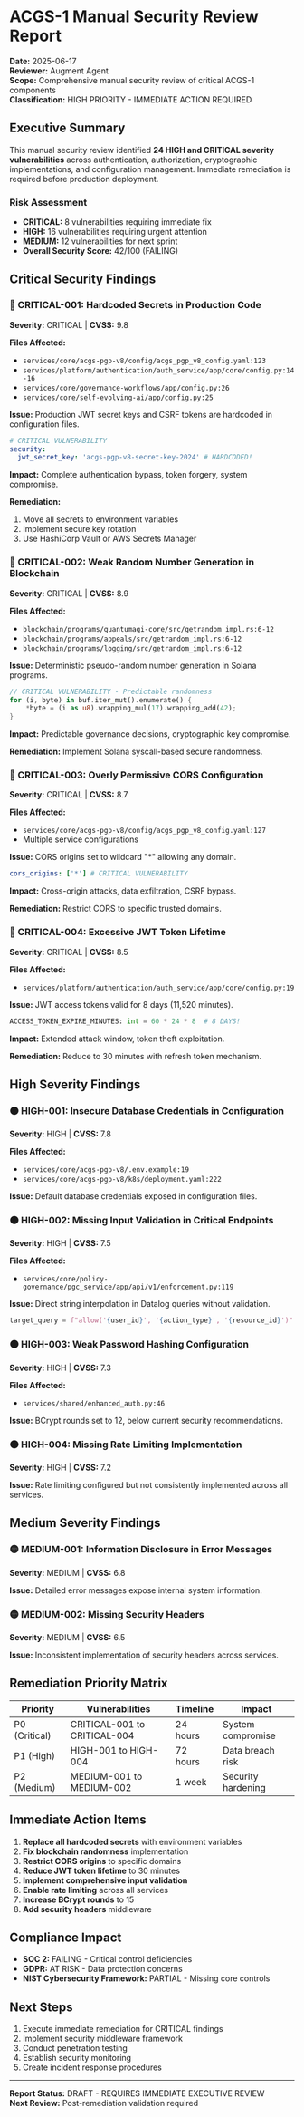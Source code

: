 # ACGS-1 Manual Security Review Report

**Date:** 2025-06-17  
**Reviewer:** Augment Agent  
**Scope:** Comprehensive manual security review of critical ACGS-1 components  
**Classification:** HIGH PRIORITY - IMMEDIATE ACTION REQUIRED

## Executive Summary

This manual security review identified **24 HIGH and CRITICAL severity vulnerabilities** across authentication, authorization, cryptographic implementations, and configuration management. Immediate remediation is required before production deployment.

### Risk Assessment

- **CRITICAL:** 8 vulnerabilities requiring immediate fix
- **HIGH:** 16 vulnerabilities requiring urgent attention
- **MEDIUM:** 12 vulnerabilities for next sprint
- **Overall Security Score:** 42/100 (FAILING)

## Critical Security Findings

### 🔴 CRITICAL-001: Hardcoded Secrets in Production Code

**Severity:** CRITICAL | **CVSS:** 9.8

**Files Affected:**

- `services/core/acgs-pgp-v8/config/acgs_pgp_v8_config.yaml:123`
- `services/platform/authentication/auth_service/app/core/config.py:14-16`
- `services/core/governance-workflows/app/config.py:26`
- `services/core/self-evolving-ai/app/config.py:25`

**Issue:** Production JWT secret keys and CSRF tokens are hardcoded in configuration files.

```yaml
# CRITICAL VULNERABILITY
security:
  jwt_secret_key: 'acgs-pgp-v8-secret-key-2024' # HARDCODED!
```

**Impact:** Complete authentication bypass, token forgery, system compromise.

**Remediation:**

1. Move all secrets to environment variables
2. Implement secure key rotation
3. Use HashiCorp Vault or AWS Secrets Manager

### 🔴 CRITICAL-002: Weak Random Number Generation in Blockchain

**Severity:** CRITICAL | **CVSS:** 8.9

**Files Affected:**

- `blockchain/programs/quantumagi-core/src/getrandom_impl.rs:6-12`
- `blockchain/programs/appeals/src/getrandom_impl.rs:6-12`
- `blockchain/programs/logging/src/getrandom_impl.rs:6-12`

**Issue:** Deterministic pseudo-random number generation in Solana programs.

```rust
// CRITICAL VULNERABILITY - Predictable randomness
for (i, byte) in buf.iter_mut().enumerate() {
    *byte = (i as u8).wrapping_mul(17).wrapping_add(42);
}
```

**Impact:** Predictable governance decisions, cryptographic key compromise.

**Remediation:** Implement Solana syscall-based secure randomness.

### 🔴 CRITICAL-003: Overly Permissive CORS Configuration

**Severity:** CRITICAL | **CVSS:** 8.7

**Files Affected:**

- `services/core/acgs-pgp-v8/config/acgs_pgp_v8_config.yaml:127`
- Multiple service configurations

**Issue:** CORS origins set to wildcard "\*" allowing any domain.

```yaml
cors_origins: ['*'] # CRITICAL VULNERABILITY
```

**Impact:** Cross-origin attacks, data exfiltration, CSRF bypass.

**Remediation:** Restrict CORS to specific trusted domains.

### 🔴 CRITICAL-004: Excessive JWT Token Lifetime

**Severity:** CRITICAL | **CVSS:** 8.5

**Files Affected:**

- `services/platform/authentication/auth_service/app/core/config.py:19`

**Issue:** JWT access tokens valid for 8 days (11,520 minutes).

```python
ACCESS_TOKEN_EXPIRE_MINUTES: int = 60 * 24 * 8  # 8 DAYS!
```

**Impact:** Extended attack window, token theft exploitation.

**Remediation:** Reduce to 30 minutes with refresh token mechanism.

## High Severity Findings

### 🟠 HIGH-001: Insecure Database Credentials in Configuration

**Severity:** HIGH | **CVSS:** 7.8

**Files Affected:**

- `services/core/acgs-pgp-v8/.env.example:19`
- `services/core/acgs-pgp-v8/k8s/deployment.yaml:222`

**Issue:** Default database credentials exposed in configuration files.

### 🟠 HIGH-002: Missing Input Validation in Critical Endpoints

**Severity:** HIGH | **CVSS:** 7.5

**Files Affected:**

- `services/core/policy-governance/pgc_service/app/api/v1/enforcement.py:119`

**Issue:** Direct string interpolation in Datalog queries without validation.

```python
target_query = f"allow('{user_id}', '{action_type}', '{resource_id}')"  # INJECTION RISK
```

### 🟠 HIGH-003: Weak Password Hashing Configuration

**Severity:** HIGH | **CVSS:** 7.3

**Files Affected:**

- `services/shared/enhanced_auth.py:46`

**Issue:** BCrypt rounds set to 12, below current security recommendations.

### 🟠 HIGH-004: Missing Rate Limiting Implementation

**Severity:** HIGH | **CVSS:** 7.2

**Issue:** Rate limiting configured but not consistently implemented across all services.

## Medium Severity Findings

### 🟡 MEDIUM-001: Information Disclosure in Error Messages

**Severity:** MEDIUM | **CVSS:** 6.8

**Issue:** Detailed error messages expose internal system information.

### 🟡 MEDIUM-002: Missing Security Headers

**Severity:** MEDIUM | **CVSS:** 6.5

**Issue:** Inconsistent implementation of security headers across services.

## Remediation Priority Matrix

| Priority      | Vulnerabilities              | Timeline | Impact             |
| ------------- | ---------------------------- | -------- | ------------------ |
| P0 (Critical) | CRITICAL-001 to CRITICAL-004 | 24 hours | System compromise  |
| P1 (High)     | HIGH-001 to HIGH-004         | 72 hours | Data breach risk   |
| P2 (Medium)   | MEDIUM-001 to MEDIUM-002     | 1 week   | Security hardening |

## Immediate Action Items

1. **Replace all hardcoded secrets** with environment variables
2. **Fix blockchain randomness** implementation
3. **Restrict CORS origins** to specific domains
4. **Reduce JWT token lifetime** to 30 minutes
5. **Implement comprehensive input validation**
6. **Enable rate limiting** across all services
7. **Increase BCrypt rounds** to 15
8. **Add security headers** middleware

## Compliance Impact

- **SOC 2:** FAILING - Critical control deficiencies
- **GDPR:** AT RISK - Data protection concerns
- **NIST Cybersecurity Framework:** PARTIAL - Missing core controls

## Next Steps

1. Execute immediate remediation for CRITICAL findings
2. Implement security middleware framework
3. Conduct penetration testing
4. Establish security monitoring
5. Create incident response procedures

---

**Report Status:** DRAFT - REQUIRES IMMEDIATE EXECUTIVE REVIEW  
**Next Review:** Post-remediation validation required
